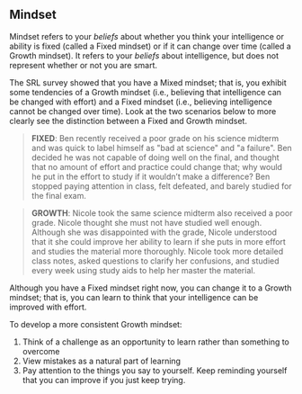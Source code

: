## Mindset

Mindset refers to your *beliefs* about whether you think your intelligence or ability is fixed (called a Fixed mindset) or if it can change over time (called a Growth mindset). It refers to your *beliefs* about intelligence, but does not represent whether or not you are smart. 

The SRL survey showed that you have a Mixed mindset; that is, you exhibit some tendencies of a Growth mindset (i.e., believing that intelligence can be changed with effort) and a Fixed mindset (i.e., believing intelligence cannot be changed over time). Look at the two scenarios below to more clearly see the distinction between a Fixed and Growth mindset.

> **FIXED**: Ben recently received a poor grade on his science midterm and was quick to label himself as "bad at science" and "a failure". Ben decided he was not capable of doing well on the final, and thought that no amount of effort and practice could change that; why would he put in the effort to study if it wouldn’t make a difference? Ben stopped paying attention in class, felt defeated, and barely studied for the final exam. 

> **GROWTH**: Nicole took the same science midterm also received a poor grade. Nicole thought she must not have studied well enough. Although she was disappointed with the grade, Nicole understood that it she could improve her ability to learn if she puts in more effort and studies the material more thoroughly. Nicole took more detailed class notes, asked questions to clarify her confusions, and studied every week using study aids to help her master the material. 

Although you have a Fixed mindset right now, you can change it to a Growth mindset; that is, you can learn to think that your intelligence can be improved with effort.

To develop a more consistent Growth mindset:

1.	Think of a challenge as an opportunity to learn rather than something to overcome
2.	View mistakes as a natural part of learning
3.	Pay attention to the things you say to yourself. Keep reminding yourself that you can improve if you just keep trying.
